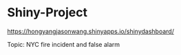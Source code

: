 # Shiny-Project
https://hongyangjasonwang.shinyapps.io/shinydashboard/

Topic: NYC fire incident and false alarm
